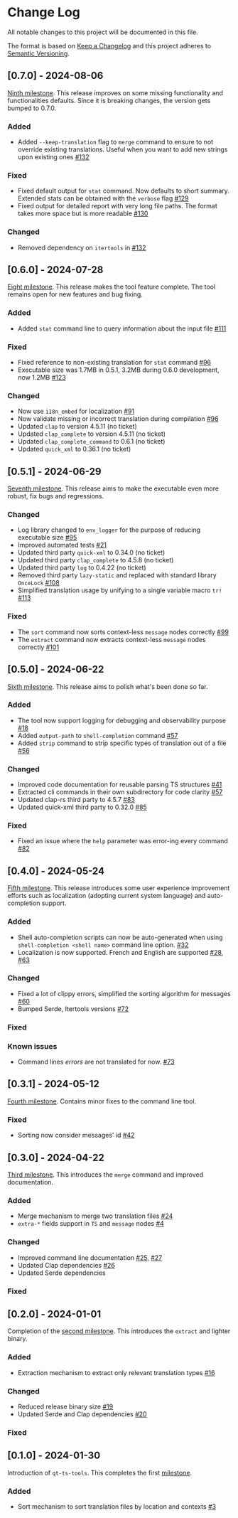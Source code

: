 # Change Log
All notable changes to this project will be documented in this file.

The format is based on [Keep a Changelog](http://keepachangelog.com/)
and this project adheres to [Semantic Versioning](http://semver.org/).

## [0.7.0] - 2024-08-06
[Ninth milestone](https://github.com/mrtryhard/qt-ts-tools/milestone/9).
This release improves on some missing functionality and functionalities defaults. Since it is breaking changes, 
the version gets bumped to 0.7.0.

### Added

- Added `--keep-translation` flag to `merge` command to ensure to not override existing translations. 
  Useful when you want to add new strings upon existing ones [#132](https://github.com/mrtryhard/qt-ts-tools/issues/132)

### Fixed

- Fixed default output for `stat` command. Now defaults to short summary. Extended stats can be obtained with the `verbose` flag [#129](https://github.com/mrtryhard/qt-ts-tools/issues/129)
- Fixed output for detailed report with very long file paths. The format takes more space but is more readable [#130](https://github.com/mrtryhard/qt-ts-tools/issues/130)

### Changed

- Removed dependency on `itertools` in [#132](https://github.com/mrtryhard/qt-ts-tools/issues/132)

## [0.6.0] - 2024-07-28
[Eight milestone](https://github.com/mrtryhard/qt-ts-tools/milestone/8).
This release makes the tool feature complete. The tool remains open for new features and bug fixing.

### Added

- Added `stat` command line to query information about the input file [#111](https://github.com/mrtryhard/qt-ts-tools/issues/111)

### Fixed

- Fixed reference to non-existing translation for `stat` command [#96](https://github.com/mrtryhard/qt-ts-tools/issues/96)
- Executable size was 1.7MB in 0.5.1, 3.2MB during 0.6.0 development, now 1.2MB [#123](https://github.com/mrtryhard/qt-ts-tools/issues/123)

### Changed

- Now use `i18n_embed` for localization [#91](https://github.com/mrtryhard/qt-ts-tools/issues/91)
- Now validate missing or incorrect translation during compilation [#96](https://github.com/mrtryhard/qt-ts-tools/issues/96)
- Updated `clap` to version 4.5.11 (no ticket)
- Updated `clap_complete` to version 4.5.11 (no ticket)
- Updated `clap_complete_command` to 0.6.1 (no ticket)
- Updated `quick_xml` to 0.36.1 (no ticket)

## [0.5.1] - 2024-06-29
[Seventh milestone](https://github.com/mrtryhard/qt-ts-tools/milestone/7). 
This release aims to make the executable even more robust, fix bugs and regressions.

### Changed

- Log library changed to `env_logger` for the purpose of reducing executable size [#95](https://github.com/mrtryhard/qt-ts-tools/issues/95)
- Improved automated tests [#21](https://github.com/mrtryhard/qt-ts-tools/issues/21)
- Updated third party `quick-xml` to 0.34.0 (no ticket)
- Updated third party `clap_complete` to 4.5.8 (no ticket)
- Updated third party `log` to 0.4.22 (no ticket)
- Removed third party `lazy-static` and replaced with standard library `OnceLock` [#108](https://github.com/mrtryhard/qt-ts-tools/issues/21)
- Simplified translation usage by unifying to a single variable macro `tr!` [#113](https://github.com/mrtryhard/qt-ts-tools/issues/113)

### Fixed

- The `sort` command now sorts context-less `message` nodes correctly [#99](https://github.com/mrtryhard/qt-ts-tools/issues/99)
- The `extract` command now extracts context-less `message` nodes correctly [#101](https://github.com/mrtryhard/qt-ts-tools/issues/101)

## [0.5.0] - 2024-06-22
[Sixth milestone](https://github.com/mrtryhard/qt-ts-tools/milestone/6). This release aims to polish what's been done so far.

### Added

- The tool now support logging for debugging and observability purpose [#18](https://github.com/mrtryhard/qt-ts-tools/issues/18)
- Added `output-path` to `shell-completion` command [#57](https://github.com/mrtryhard/qt-ts-tools/issues/57)
- Added `strip` command to strip specific types of translation out of a file [#56](https://github.com/mrtryhard/qt-ts-tools/issues/56)

### Changed

- Improved code documentation for reusable parsing TS structures [#41](https://github.com/mrtryhard/qt-ts-tools/issues/41)
- Extracted cli commands in their own subdirectory for code clarity [#57](https://github.com/mrtryhard/qt-ts-tools/issues/57)
- Updated clap-rs third party to 4.5.7 [#83](https://github.com/mrtryhard/qt-ts-tools/issues/83)
- Updated quick-xml third party to 0.32.0 [#85](https://github.com/mrtryhard/qt-ts-tools/issues/85)

### Fixed

- Fixed an issue where the `help` parameter was error-ing every command [#82](https://github.com/mrtryhard/qt-ts-tools/issues/82)

## [0.4.0] - 2024-05-24
[Fifth milestone](https://github.com/mrtryhard/qt-ts-tools/milestone/4). This release introduces some user experience improvement efforts such as localization (adopting current system language) and auto-completion support.

### Added

- Shell auto-completion scripts can now be auto-generated when using `shell-completion <shell name>` command line option. [#32](https://github.com/mrtryhard/qt-ts-tools/issues/32)
- Localization is now supported. French and English are supported [#28](https://github.com/mrtryhard/qt-ts-tools/issues/28), [#63](https://github.com/mrtryhard/qt-ts-tools/issues/28)

### Changed

- Fixed a lot of clippy errors, simplified the sorting algorithm for messages [#60](https://github.com/mrtryhard/qt-ts-tools/issues/60)
- Bumped Serde, Itertools versions [#72](https://github.com/mrtryhard/qt-ts-tools/issues/72)

### Fixed 

### Known issues

- Command lines _errors_ are not translated for now. [#73](https://github.com/mrtryhard/qt-ts-tools/issues/73)

## [0.3.1] - 2024-05-12
[Fourth milestone](https://github.com/mrtryhard/qt-ts-tools/milestone/5). Contains minor fixes to the command line tool.

### Fixed

- Sorting now consider messages' id [#42](https://github.com/mrtryhard/qt-ts-tools/issues/42)

## [0.3.0] - 2024-04-22
[Third milestone](https://github.com/mrtryhard/qt-ts-tools/milestone/3). This introduces the `merge` command and improved documentation.

### Added

- Merge mechanism to merge two translation files [#24](https://github.com/mrtryhard/qt-ts-tools/issues/24)
- `extra-*` fields support in `TS` and `message` nodes [#4](https://github.com/mrtryhard/qt-ts-tools/issues/4)

### Changed

- Improved command line documentation [#25](https://github.com/mrtryhard/qt-ts-tools/issues/25), [#27](https://github.com/mrtryhard/qt-ts-tools/issues/27)
- Updated Clap dependencies [#26](https://github.com/mrtryhard/qt-ts-tools/issues/26)
- Updated Serde dependencies

### Fixed

## [0.2.0] - 2024-01-01

Completion of the [second milestone](https://github.com/mrtryhard/qt-ts-tools/milestone/2). This introduces the `extract` and lighter binary.

### Added

- Extraction mechanism to extract only relevant translation types [#16](https://github.com/mrtryhard/qt-ts-tools/issues/16)

### Changed

- Reduced release binary size [#19](https://github.com/mrtryhard/qt-ts-tools/issues/19)
- Updated Serde and Clap dependencies [#20](https://github.com/mrtryhard/qt-ts-tools/issues/20)

### Fixed

## [0.1.0] - 2024-01-30

Introduction of `qt-ts-tools`. This completes the first [milestone](https://github.com/mrtryhard/qt-ts-tools/milestone/1?closed=1).

### Added

- Sort mechanism to sort translation files by location and contexts [#3](https://github.com/mrtryhard/qt-ts-tools/issues/3)

